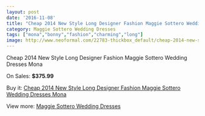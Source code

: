 ```yaml
---
layout: post
date: '2016-11-08'
title: "Cheap 2014 New Style Long Designer Fashion Maggie Sottero Wedding Dresses Mona"
category: Maggie Sottero Wedding Dresses
tags: ["mona","bonny","fashion","charming","long"]
image: http://www.neoformal.com/22783-thickbox_default/cheap-2014-new-style-long-designer-fashion-maggie-sottero-wedding-dresses-mona.jpg
---
```

Cheap 2014 New Style Long Designer Fashion Maggie Sottero Wedding Dresses Mona

On Sales: **$375.99**
<a href="https://www.neoformal.com/en/maggie-sottero-wedding-dresses-2014/7576-cheap-2014-new-style-long-designer-fashion-maggie-sottero-wedding-dresses-mona.html"><amp-img layout="responsive" width="600" height="600" src="//www.neoformal.com/22783-thickbox_default/cheap-2014-new-style-long-designer-fashion-maggie-sottero-wedding-dresses-mona.jpg" alt="Cheap 2014 New Style Long Designer Fashion Maggie Sottero Wedding Dresses Mona 0" /></a>
<a href="https://www.neoformal.com/en/maggie-sottero-wedding-dresses-2014/7576-cheap-2014-new-style-long-designer-fashion-maggie-sottero-wedding-dresses-mona.html"><amp-img layout="responsive" width="600" height="600" src="//www.neoformal.com/22784-thickbox_default/cheap-2014-new-style-long-designer-fashion-maggie-sottero-wedding-dresses-mona.jpg" alt="Cheap 2014 New Style Long Designer Fashion Maggie Sottero Wedding Dresses Mona 1" /></a>

Buy it: [Cheap 2014 New Style Long Designer Fashion Maggie Sottero Wedding Dresses Mona](https://www.neoformal.com/en/maggie-sottero-wedding-dresses-2014/7576-cheap-2014-new-style-long-designer-fashion-maggie-sottero-wedding-dresses-mona.html "Cheap 2014 New Style Long Designer Fashion Maggie Sottero Wedding Dresses Mona")

View more: [Maggie Sottero Wedding Dresses](https://www.neoformal.com/en/123-maggie-sottero-wedding-dresses-2014 "Maggie Sottero Wedding Dresses")